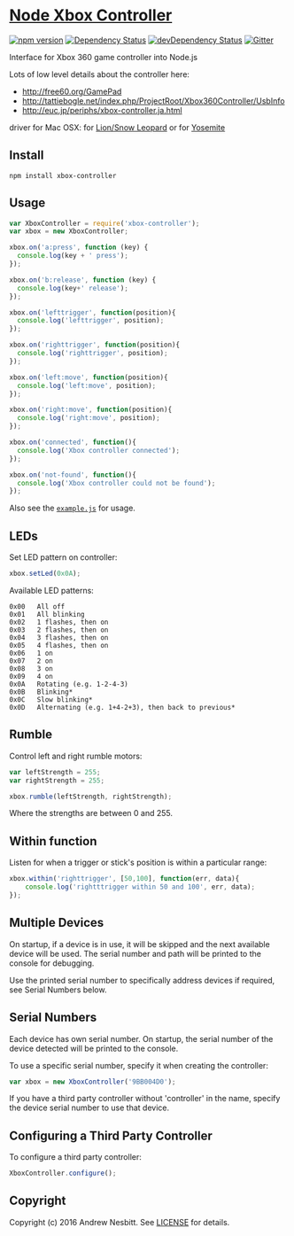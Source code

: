 # [Node Xbox Controller](https://libraries.io/npm/xbox-controller)

[![npm version](https://badge.fury.io/js/xbox-controller.svg)](http://badge.fury.io/js/xbox-controller)
[![Dependency Status](https://david-dm.org/andrew/node-xbox-controller.svg?theme=shields.io)](https://david-dm.org/andrew/node-xbox-controller)
[![devDependency Status](https://david-dm.org/andrew/node-xbox-controller/dev-status.svg?theme=shields.io)](https://david-dm.org/andrew/node-xbox-controller#info=devDependencies)
[![Gitter](https://img.shields.io/gitter/room/andrew/node-xbox-controller.svg?maxAge=2592000)](https://gitter.im/andrew/node-xbox-controller)

Interface for Xbox 360 game controller into Node.js

Lots of low level details about the controller here:
* http://free60.org/GamePad
* http://tattiebogle.net/index.php/ProjectRoot/Xbox360Controller/UsbInfo
* http://euc.jp/periphs/xbox-controller.ja.html

driver for Mac OSX: for [Lion/Snow Leopard](http://tattiebogle.net/index.php/ProjectRoot/Xbox360Controller/OsxDriver)
or for [Yosemite](https://github.com/d235j/360Controller-n/releases)

## Install

    npm install xbox-controller

## Usage

```javascript
var XboxController = require('xbox-controller');
var xbox = new XboxController;

xbox.on('a:press', function (key) {
  console.log(key + ' press');
});

xbox.on('b:release', function (key) {
  console.log(key+' release');
});

xbox.on('lefttrigger', function(position){
  console.log('lefttrigger', position);
});

xbox.on('righttrigger', function(position){
  console.log('righttrigger', position);
});

xbox.on('left:move', function(position){
  console.log('left:move', position);
});

xbox.on('right:move', function(position){
  console.log('right:move', position);
});

xbox.on('connected', function(){
  console.log('Xbox controller connected');
});

xbox.on('not-found', function(){
  console.log('Xbox controller could not be found');
});
```

Also see the [`example.js`](https://github.com/andrew/node-xbox-controller/blob/master/example.js) for usage.

## LEDs

Set LED pattern on controller:

```javascript
xbox.setLed(0x0A);
```

Available LED patterns:

    0x00   All off
    0x01   All blinking
    0x02   1 flashes, then on
    0x03   2 flashes, then on
    0x04   3 flashes, then on
    0x05   4 flashes, then on
    0x06   1 on
    0x07   2 on
    0x08   3 on
    0x09   4 on
    0x0A   Rotating (e.g. 1-2-4-3)
    0x0B   Blinking*
    0x0C   Slow blinking*
    0x0D   Alternating (e.g. 1+4-2+3), then back to previous*

## Rumble

Control left and right rumble motors:

```javascript
var leftStrength = 255;
var rightStrength = 255;

xbox.rumble(leftStrength, rightStrength);
```

Where the strengths are between 0 and 255.

## Within function

Listen for when a trigger or stick's position is within a particular range:

```javascript
xbox.within('righttrigger', [50,100], function(err, data){
	console.log('rightttrigger within 50 and 100', err, data);
});
```

## Multiple Devices

On startup, if a device is in use, it will be skipped and the next available device will be used.  The serial number and
path will be printed to the console for debugging.

Use the printed serial number to specifically address devices if required, see Serial Numbers below.

## Serial Numbers

Each device has own serial number.  On startup, the serial number of the device detected will be printed to the console.

To use a specific serial number, specify it when creating the controller:

```javascript
var xbox = new XboxController('9BB004D0');
```

If you have a third party controller without 'controller' in the name, specify the device serial number to use that
 device.

## Configuring a Third Party Controller

To configure a third party controller:

```javascript
XboxController.configure();
```

## Copyright

Copyright (c) 2016 Andrew Nesbitt. See [LICENSE](https://github.com/andrew/node-xbox-controller/blob/master/LICENSE) for details.
